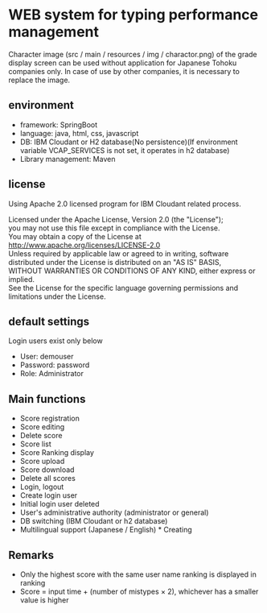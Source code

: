 # WEB system for typing performance management
Character image (src / main / resources / img / charactor.png) of the grade display screen can be used without application for Japanese Tohoku companies only.
In case of use by other companies, it is necessary to replace the image.

## environment
* framework: SpringBoot
* language: java, html, css, javascript
* DB: IBM Cloudant or H2 database(No persistence)(If environment variable VCAP_SERVICES is not set, it operates in h2 database)
* Library management: Maven

## license
Using Apache 2.0 licensed program for IBM Cloudant related process.

Licensed under the Apache License, Version 2.0 (the "License");  
you may not use this file except in compliance with the License.  
You may obtain a copy of the License at  
http://www.apache.org/licenses/LICENSE-2.0  
Unless required by applicable law or agreed to in writing, software  
distributed under the License is distributed on an "AS IS" BASIS,  
WITHOUT WARRANTIES OR CONDITIONS OF ANY KIND, either express or implied.  
See the License for the specific language governing permissions and  
limitations under the License.

## default settings
Login users exist only below  
* User: demouser
* Password: password
* Role: Administrator

## Main functions
* Score registration
* Score editing
* Delete score
* Score list
* Score Ranking display
* Score upload
* Score download
* Delete all scores
* Login, logout
* Create login user
* Initial login user deleted
* User's administrative authority (administrator or general)
* DB switching (IBM Cloudant or h2 database)
* Multilingual support (Japanese / English) * Creating

## Remarks
* Only the highest score with the same user name ranking is displayed in ranking
* Score = input time + (number of mistypes × 2), whichever has a smaller value is higher
